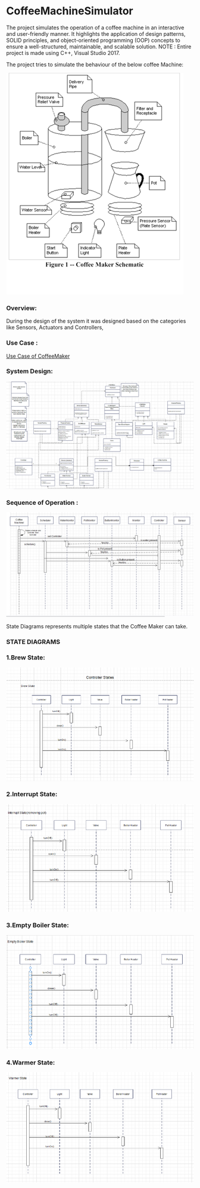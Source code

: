 # CoffeeMachineSimulator
The project simulates the operation of a coffee machine in an interactive and user-friendly manner. It highlights the application of design patterns, SOLID principles, and object-oriented programming (OOP) concepts to ensure a well-structured, maintainable, and scalable solution. 
NOTE : Entire project is made using C++, Visual Studio 2017.

The project tries to simulate the behaviour of the below coffee Machine:

![Coffee Maker](Coffee_Machine/Design/coffee_maker.png)


### Overview:
During the design of the system it was designed based on the categories like Sensors, Actuators and Controllers,  


### Use Case :
[Use Case of CoffeeMaker](Coffee_Machine/Design/Use_Case.txt)


### System Design:

![Class Diagram](Coffee_Machine/Design/ClassDiagrams/v2/UpdatedClassDiagram.png)


### Sequence of Operation : 

![Sequence Diagram](Coffee_Machine/Design/SequenceDiagrams/v2/UpdatesSequenceDiagram1.png)


State Diagrams represents multiple states that the Coffee Maker can take.

### STATE DIAGRAMS

### 1.Brew State:

![Brew State](Coffee_Machine/Design/SequenceDiagrams/v2/UpdatedSequenceDiagram2.png)

### 2.Interrupt State:

![Interrupt State](Coffee_Machine/Design/SequenceDiagrams/v2/UpdatedSequenceDiagram3.png)


### 3.Empty Boiler State:

![Empty Boiler State](Coffee_Machine/Design/SequenceDiagrams/v2//UpdatedSequenceDiagram4.png)


### 4.Warmer State:

![Interrupt State](Coffee_Machine/Design/SequenceDiagrams/v2/UpdatedSequenceDiagram5.png)
